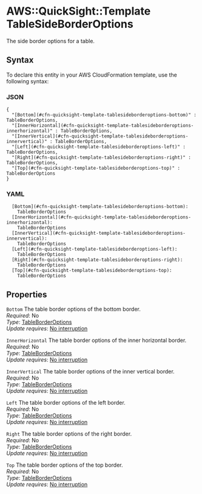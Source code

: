 # AWS::QuickSight::Template TableSideBorderOptions<a name="aws-properties-quicksight-template-tablesideborderoptions"></a>

The side border options for a table\.

## Syntax<a name="aws-properties-quicksight-template-tablesideborderoptions-syntax"></a>

To declare this entity in your AWS CloudFormation template, use the following syntax:

### JSON<a name="aws-properties-quicksight-template-tablesideborderoptions-syntax.json"></a>

```
{
  "[Bottom](#cfn-quicksight-template-tablesideborderoptions-bottom)" : TableBorderOptions,
  "[InnerHorizontal](#cfn-quicksight-template-tablesideborderoptions-innerhorizontal)" : TableBorderOptions,
  "[InnerVertical](#cfn-quicksight-template-tablesideborderoptions-innervertical)" : TableBorderOptions,
  "[Left](#cfn-quicksight-template-tablesideborderoptions-left)" : TableBorderOptions,
  "[Right](#cfn-quicksight-template-tablesideborderoptions-right)" : TableBorderOptions,
  "[Top](#cfn-quicksight-template-tablesideborderoptions-top)" : TableBorderOptions
}
```

### YAML<a name="aws-properties-quicksight-template-tablesideborderoptions-syntax.yaml"></a>

```
  [Bottom](#cfn-quicksight-template-tablesideborderoptions-bottom):
    TableBorderOptions
  [InnerHorizontal](#cfn-quicksight-template-tablesideborderoptions-innerhorizontal):
    TableBorderOptions
  [InnerVertical](#cfn-quicksight-template-tablesideborderoptions-innervertical):
    TableBorderOptions
  [Left](#cfn-quicksight-template-tablesideborderoptions-left):
    TableBorderOptions
  [Right](#cfn-quicksight-template-tablesideborderoptions-right):
    TableBorderOptions
  [Top](#cfn-quicksight-template-tablesideborderoptions-top):
    TableBorderOptions
```

## Properties<a name="aws-properties-quicksight-template-tablesideborderoptions-properties"></a>

`Bottom` <a name="cfn-quicksight-template-tablesideborderoptions-bottom"></a>
The table border options of the bottom border\.  
_Required_: No  
_Type_: [TableBorderOptions](aws-properties-quicksight-template-tableborderoptions.md)  
_Update requires_: [No interruption](https://docs.aws.amazon.com/AWSCloudFormation/latest/UserGuide/using-cfn-updating-stacks-update-behaviors.html#update-no-interrupt)

`InnerHorizontal` <a name="cfn-quicksight-template-tablesideborderoptions-innerhorizontal"></a>
The table border options of the inner horizontal border\.  
_Required_: No  
_Type_: [TableBorderOptions](aws-properties-quicksight-template-tableborderoptions.md)  
_Update requires_: [No interruption](https://docs.aws.amazon.com/AWSCloudFormation/latest/UserGuide/using-cfn-updating-stacks-update-behaviors.html#update-no-interrupt)

`InnerVertical` <a name="cfn-quicksight-template-tablesideborderoptions-innervertical"></a>
The table border options of the inner vertical border\.  
_Required_: No  
_Type_: [TableBorderOptions](aws-properties-quicksight-template-tableborderoptions.md)  
_Update requires_: [No interruption](https://docs.aws.amazon.com/AWSCloudFormation/latest/UserGuide/using-cfn-updating-stacks-update-behaviors.html#update-no-interrupt)

`Left` <a name="cfn-quicksight-template-tablesideborderoptions-left"></a>
The table border options of the left border\.  
_Required_: No  
_Type_: [TableBorderOptions](aws-properties-quicksight-template-tableborderoptions.md)  
_Update requires_: [No interruption](https://docs.aws.amazon.com/AWSCloudFormation/latest/UserGuide/using-cfn-updating-stacks-update-behaviors.html#update-no-interrupt)

`Right` <a name="cfn-quicksight-template-tablesideborderoptions-right"></a>
The table border options of the right border\.  
_Required_: No  
_Type_: [TableBorderOptions](aws-properties-quicksight-template-tableborderoptions.md)  
_Update requires_: [No interruption](https://docs.aws.amazon.com/AWSCloudFormation/latest/UserGuide/using-cfn-updating-stacks-update-behaviors.html#update-no-interrupt)

`Top` <a name="cfn-quicksight-template-tablesideborderoptions-top"></a>
The table border options of the top border\.  
_Required_: No  
_Type_: [TableBorderOptions](aws-properties-quicksight-template-tableborderoptions.md)  
_Update requires_: [No interruption](https://docs.aws.amazon.com/AWSCloudFormation/latest/UserGuide/using-cfn-updating-stacks-update-behaviors.html#update-no-interrupt)
